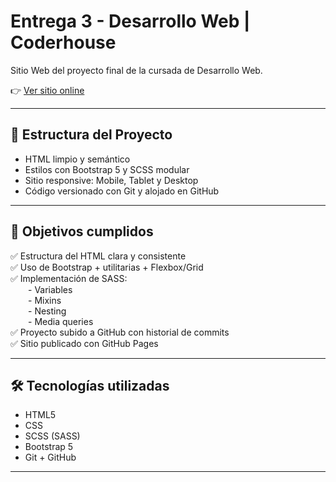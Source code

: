 # Entrega 3 - Desarrollo Web | Coderhouse

Sitio Web del proyecto final de la cursada de Desarrollo Web.

👉 [Ver sitio online](https://iivannz.github.io/entrega3/)

---

## 📁 Estructura del Proyecto

- HTML limpio y semántico
- Estilos con Bootstrap 5 y SCSS modular
- Sitio responsive: Mobile, Tablet y Desktop
- Código versionado con Git y alojado en GitHub

---

## 🎯 Objetivos cumplidos

✅ Estructura del HTML clara y consistente  
✅ Uso de Bootstrap + utilitarias + Flexbox/Grid  
✅ Implementación de SASS:  
  - Variables  
  - Mixins  
  - Nesting  
  - Media queries  
✅ Proyecto subido a GitHub con historial de commits  
✅ Sitio publicado con GitHub Pages

---

## 🛠️ Tecnologías utilizadas

- HTML5
- CSS
- SCSS (SASS)
- Bootstrap 5
- Git + GitHub
  

---

